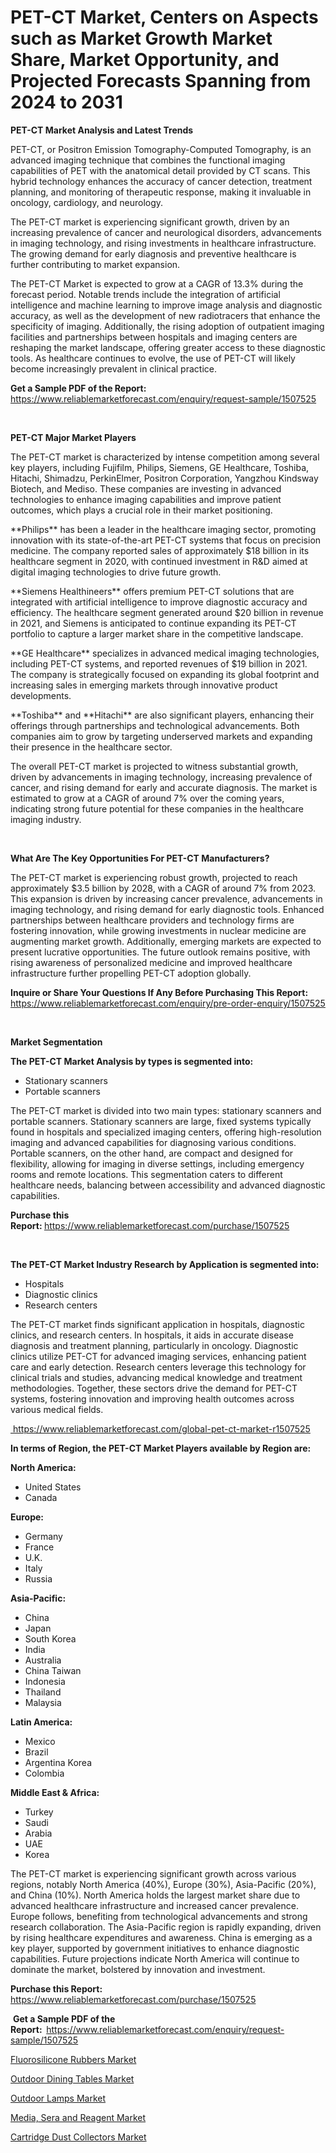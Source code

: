 <p><h1>PET-CT Market, Centers on Aspects such as Market Growth Market Share, Market Opportunity, and Projected Forecasts Spanning from 2024 to 2031</h1></p><p><strong>PET-CT Market Analysis and Latest Trends</strong></p>
<p><p>PET-CT, or Positron Emission Tomography-Computed Tomography, is an advanced imaging technique that combines the functional imaging capabilities of PET with the anatomical detail provided by CT scans. This hybrid technology enhances the accuracy of cancer detection, treatment planning, and monitoring of therapeutic response, making it invaluable in oncology, cardiology, and neurology.</p><p>The PET-CT market is experiencing significant growth, driven by an increasing prevalence of cancer and neurological disorders, advancements in imaging technology, and rising investments in healthcare infrastructure. The growing demand for early diagnosis and preventive healthcare is further contributing to market expansion.</p><p>The PET-CT Market is expected to grow at a CAGR of 13.3% during the forecast period. Notable trends include the integration of artificial intelligence and machine learning to improve image analysis and diagnostic accuracy, as well as the development of new radiotracers that enhance the specificity of imaging. Additionally, the rising adoption of outpatient imaging facilities and partnerships between hospitals and imaging centers are reshaping the market landscape, offering greater access to these diagnostic tools. As healthcare continues to evolve, the use of PET-CT will likely become increasingly prevalent in clinical practice.</p></p>
<p><strong>Get a Sample PDF of the Report:&nbsp;</strong> <a href="https://www.reliablemarketforecast.com/enquiry/request-sample/1507525">https://www.reliablemarketforecast.com/enquiry/request-sample/1507525</a></p>
<p>&nbsp;</p>
<p><strong>PET-CT Major Market Players</strong></p>
<p><p>The PET-CT market is characterized by intense competition among several key players, including Fujifilm, Philips, Siemens, GE Healthcare, Toshiba, Hitachi, Shimadzu, PerkinElmer, Positron Corporation, Yangzhou Kindsway Biotech, and Mediso. These companies are investing in advanced technologies to enhance imaging capabilities and improve patient outcomes, which plays a crucial role in their market positioning.</p><p>**Philips** has been a leader in the healthcare imaging sector, promoting innovation with its state-of-the-art PET-CT systems that focus on precision medicine. The company reported sales of approximately $18 billion in its healthcare segment in 2020, with continued investment in R&D aimed at digital imaging technologies to drive future growth. </p><p>**Siemens Healthineers** offers premium PET-CT solutions that are integrated with artificial intelligence to improve diagnostic accuracy and efficiency. The healthcare segment generated around $20 billion in revenue in 2021, and Siemens is anticipated to continue expanding its PET-CT portfolio to capture a larger market share in the competitive landscape.</p><p>**GE Healthcare** specializes in advanced medical imaging technologies, including PET-CT systems, and reported revenues of $19 billion in 2021. The company is strategically focused on expanding its global footprint and increasing sales in emerging markets through innovative product developments.</p><p>**Toshiba** and **Hitachi** are also significant players, enhancing their offerings through partnerships and technological advancements. Both companies aim to grow by targeting underserved markets and expanding their presence in the healthcare sector.</p><p>The overall PET-CT market is projected to witness substantial growth, driven by advancements in imaging technology, increasing prevalence of cancer, and rising demand for early and accurate diagnosis. The market is estimated to grow at a CAGR of around 7% over the coming years, indicating strong future potential for these companies in the healthcare imaging industry.</p></p>
<p>&nbsp;</p>
<p><strong>What Are The Key Opportunities For PET-CT Manufacturers?</strong></p>
<p><p>The PET-CT market is experiencing robust growth, projected to reach approximately $3.5 billion by 2028, with a CAGR of around 7% from 2023. This expansion is driven by increasing cancer prevalence, advancements in imaging technology, and rising demand for early diagnostic tools. Enhanced partnerships between healthcare providers and technology firms are fostering innovation, while growing investments in nuclear medicine are augmenting market growth. Additionally, emerging markets are expected to present lucrative opportunities. The future outlook remains positive, with rising awareness of personalized medicine and improved healthcare infrastructure further propelling PET-CT adoption globally.</p></p>
<p><strong>Inquire or Share Your Questions If Any Before Purchasing This Report:</strong> <a href="https://www.reliablemarketforecast.com/enquiry/pre-order-enquiry/1507525">https://www.reliablemarketforecast.com/enquiry/pre-order-enquiry/1507525</a></p>
<p>&nbsp;</p>
<p><strong>Market Segmentation</strong></p>
<p><strong>The PET-CT Market Analysis by types is segmented into:</strong></p>
<p><ul><li>Stationary scanners</li><li>Portable scanners</li></ul></p>
<p><p>The PET-CT market is divided into two main types: stationary scanners and portable scanners. Stationary scanners are large, fixed systems typically found in hospitals and specialized imaging centers, offering high-resolution imaging and advanced capabilities for diagnosing various conditions. Portable scanners, on the other hand, are compact and designed for flexibility, allowing for imaging in diverse settings, including emergency rooms and remote locations. This segmentation caters to different healthcare needs, balancing between accessibility and advanced diagnostic capabilities.</p></p>
<p><strong>Purchase this Report:&nbsp;</strong><a href="https://www.reliablemarketforecast.com/purchase/1507525">https://www.reliablemarketforecast.com/purchase/1507525</a></p>
<p>&nbsp;</p>
<p><strong>The PET-CT Market Industry Research by Application is segmented into:</strong></p>
<p><ul><li>Hospitals</li><li>Diagnostic clinics</li><li>Research centers</li></ul></p>
<p><p>The PET-CT market finds significant application in hospitals, diagnostic clinics, and research centers. In hospitals, it aids in accurate disease diagnosis and treatment planning, particularly in oncology. Diagnostic clinics utilize PET-CT for advanced imaging services, enhancing patient care and early detection. Research centers leverage this technology for clinical trials and studies, advancing medical knowledge and treatment methodologies. Together, these sectors drive the demand for PET-CT systems, fostering innovation and improving health outcomes across various medical fields.</p></p>
<p><a href="https://www.reliablemarketforecast.com/global-pet-ct-market-r1507525">&nbsp;https://www.reliablemarketforecast.com/global-pet-ct-market-r1507525</a></p>
<p><strong>In terms of Region, the PET-CT Market Players available by Region are:</strong></p>
<p>
    <p> <strong> North America: </strong>
        <ul>
            <li>United States</li>
            <li>Canada</li>
        </ul>
        </p> 
    <p> <strong> Europe: </strong>
        <ul>
            <li>Germany</li>
            <li>France</li>
            <li>U.K.</li>
            <li>Italy</li>
            <li>Russia</li>
        </ul>
        </p> 
    <p> <strong> Asia-Pacific: </strong>
        <ul>
            <li>China</li>
            <li>Japan</li>
            <li>South Korea</li>
            <li>India</li>
            <li>Australia</li>
            <li>China Taiwan</li>
            <li>Indonesia</li>
            <li>Thailand</li>
            <li>Malaysia</li>
        </ul>
        </p> 
    <p> <strong> Latin America: </strong>
        <ul>
            <li>Mexico</li>
            <li>Brazil</li>
            <li>Argentina Korea</li>
            <li>Colombia</li>
        </ul>
        </p> 
    <p> <strong> Middle East & Africa: </strong>
        <ul>
            <li>Turkey</li>
            <li>Saudi</li>
            <li>Arabia</li>
            <li>UAE</li>
            <li>Korea</li>
        </ul>
    </p>
    </p>
<p><p>The PET-CT market is experiencing significant growth across various regions, notably North America (40%), Europe (30%), Asia-Pacific (20%), and China (10%). North America holds the largest market share due to advanced healthcare infrastructure and increased cancer prevalence. Europe follows, benefiting from technological advancements and strong research collaboration. The Asia-Pacific region is rapidly expanding, driven by rising healthcare expenditures and awareness. China is emerging as a key player, supported by government initiatives to enhance diagnostic capabilities. Future projections indicate North America will continue to dominate the market, bolstered by innovation and investment.</p></p>
<p><strong>Purchase this Report: </strong><a href="https://www.reliablemarketforecast.com/purchase/1507525">https://www.reliablemarketforecast.com/purchase/1507525</a></p>
<p>&nbsp;<strong>Get a Sample PDF of the Report:&nbsp;&nbsp;</strong><a href="https://www.reliablemarketforecast.com/enquiry/request-sample/1507525">https://www.reliablemarketforecast.com/enquiry/request-sample/1507525</a></p>
<p><strong></strong></p>
<p><p><a href="https://medium.com/@curtishuff87/what-is-driving-the-global-fluorosilicone-rubbers-market-b363f02d767b?postPublishedType=repub">Fluorosilicone Rubbers Market</a></p><p><a href="https://issuu.com/reportprime-2/docs/outdoor-dining-tables-market-size-2_6548106ebb89a5">Outdoor Dining Tables Market</a></p><p><a href="https://issuu.com/reportprime-2/docs/outdoor-lamps-market-size-2030.pptx_83e77016217175">Outdoor Lamps Market</a></p><p><a href="https://github.com/RickHolmes3/Market-Research-Report-List-6/blob/main/media-sera-and-reagent-market.md">Media, Sera and Reagent Market</a></p><p><a href="https://www.linkedin.com/pulse/cartridge-dust-collectors-market-global-share-ranking-sl8bf?trackingId=d1FG9tYgTzaRkpZwoKwMRA%3D%3D">Cartridge Dust Collectors Market</a></p></p>